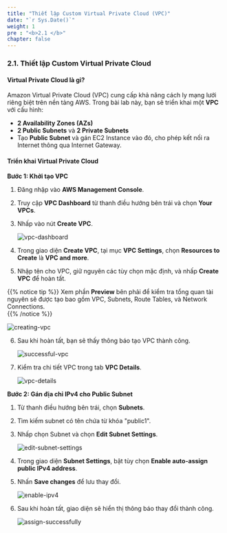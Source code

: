 ```yaml
---
title: "Thiết lập Custom Virtual Private Cloud (VPC)"
date: "`r Sys.Date()`"
weight: 1
pre : "<b>2.1 </b>"
chapter: false
---
```



### 2.1. Thiết lập Custom Virtual Private Cloud  

#### Virtual Private Cloud là gì?  
Amazon Virtual Private Cloud (VPC) cung cấp khả năng cách ly mạng lưới riêng biệt trên nền tảng AWS. Trong bài lab này, bạn sẽ triển khai một **VPC** với cấu hình:  
- **2 Availability Zones (AZs)**  
- **2 Public Subnets** và **2 Private Subnets**  
- Tạo **Public Subnet** và gán EC2 Instance vào đó, cho phép kết nối ra Internet thông qua Internet Gateway.  

#### Triển khai Virtual Private Cloud  

**Bước 1: Khởi tạo VPC**  
1. Đăng nhập vào **AWS Management Console**.  
2. Truy cập **VPC Dashboard** từ thanh điều hướng bên trái và chọn **Your VPCs**.  
3. Nhấp vào nút **Create VPC**.  

    ![vpc-dashboard](/images/2-preparation-(root)/1-setting-up-vpc/image.png)

4. Trong giao diện **Create VPC**, tại mục **VPC Settings**, chọn **Resources to Create** là **VPC and more**.  
5. Nhập tên cho VPC, giữ nguyên các tùy chọn mặc định, và nhấp **Create VPC** để hoàn tất.  

{{% notice tip %}}
 Xem phần **Preview** bên phải để kiểm tra tổng quan tài nguyên sẽ được tạo bao gồm VPC, Subnets, Route Tables, và Network Connections.  
{{% /notice %}}

![creating-vpc](/images/2-preparation-(root)/1-setting-up-vpc/image-1.png)

6. Sau khi hoàn tất, bạn sẽ thấy thông báo tạo VPC thành công.  

    ![successful-vpc](/images/2-preparation-(root)/1-setting-up-vpc/image-2.png)

7. Kiểm tra chi tiết VPC trong tab **VPC Details**.  

    ![vpc-details](/images/2-preparation-(root)/1-setting-up-vpc/image-3.png)

**Bước 2: Gán địa chỉ IPv4 cho Public Subnet**  
1. Từ thanh điều hướng bên trái, chọn **Subnets**.  
2. Tìm kiếm subnet có tên chứa từ khóa "public1".  
3. Nhấp chọn Subnet và chọn **Edit Subnet Settings**.  

    ![edit-subnet-settings](/images/2-preparation-(root)/1-setting-up-vpc/image-4.png)

4. Trong giao diện **Subnet Settings**, bật tùy chọn **Enable auto-assign public IPv4 address**.  
5. Nhấn **Save changes** để lưu thay đổi.  

    ![enable-ipv4](/images/2-preparation-(root)/1-setting-up-vpc/image-5.png)

6. Sau khi hoàn tất, giao diện sẽ hiển thị thông báo thay đổi thành công.  

    ![assign-successfully](/images/2-preparation-(root)/1-setting-up-vpc/image-6.png)